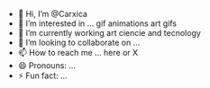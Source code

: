 - 👋 Hi, I’m @Carxica
- 👀 I’m interested in ... gif animations art gifs
- 🌱 I’m currently working art ciencie and tecnology
- 💞️ I’m looking to collaborate on ...
- 📫 How to reach me ... here or X 
- 😄 Pronouns: ...
- ⚡ Fun fact: ...

<!---
Carxica/Carxica is a ✨ special ✨ repository because its `README.md` (this file) appears on your GitHub profile.
You can click the Preview link to take a look at your changes.
--->

